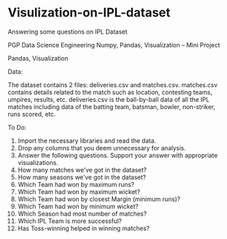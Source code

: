 # Visulization-on-IPL-dataset
Answering some questions on IPL Dataset

PGP Data Science Engineering
Numpy, Pandas, Visualization – Mini Project


Pandas, Visualization

Data:

The dataset contains 2 files: deliveries.csv and matches.csv. 
matches.csv contains details related to the match such as location, contesting teams, umpires, results, etc. 
deliveries.csv is the ball-by-ball data of all the IPL matches including data of the batting team, batsman, bowler, non-striker, runs scored, etc.


To Do:

1.	Import the necessary libraries and read the data.
2.	Drop any columns that you deem unnecessary for analysis.
3.	Answer the following questions. Support your answer with appropriate visualizations.
1.	How many matches we've got in the dataset?
2.	How many seasons we've got in the dataset?
3.	Which Team had won by maximum runs?
4.	Which Team had won by maximum wicket?
5.	Which Team had won by closest Margin (minimum runs)?
6.	Which Team had won by minimum wicket?
7.	Which Season had most number of matches?
8.	Which IPL Team is more successful?
9.	Has Toss-winning helped in winning matches?

